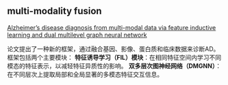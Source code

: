 ## multi-modality fusion

[Alzheimer’s disease diagnosis from multi-modal data via feature inductive learning and dual multilevel graph neural network](https://www.sciencedirect.com/science/article/pii/S1361841524001385)

论文提出了一种新的框架，通过融合基因、影像、蛋白质和临床数据来诊断AD。框架包括两个主要模块：
**特征诱导学习（FIL）模块**：在相同特征空间内学习不同模态的特征表示，以减轻特征异质性的影响。
**双多层次图神经网络（DMGNN）**：在不同层次上提取局部和全局显著的多模态特征交互信息。



